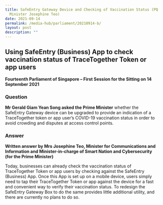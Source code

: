 ```yaml
---
title: SafeEntry Gateway Device and Checking of Vaccination Status (PQ Reply by
  Minister Josephine Teo)
date: 2021-09-14
permalink: /media-hub/parliament/20210914-b/
layout: post
description: ""
---
```

## Using SafeEntry (Business) App to check vaccination status of TraceTogether Token or app users 

**Fourteenth Parliament of Singapore – First Session for the Sitting on 14 September 2021**

### Question

**Mr Gerald Giam Yean Song asked the Prime Minister** whether the SafeEntry Gateway device can be upgraded to provide an indication of a TraceTogether token or app user’s COVID-19 vaccination status in order to avoid crowding and disputes at access control points.

### Answer

**Written answer by Mrs Josephine Teo, Minister for Communications and Information and Minister-in-charge of Smart Nation and Cybersecurity (for the Prime Minister)**

Today, businesses can already check the vaccination status of TraceTogether Token or app users by checking against the SafeEntry (Business) App. Once this App is set up on a mobile device, users simply need to tap their TraceTogether Token or app against the device for a fast and convenient way to verify their vaccination status. To redesign the SafeEntry Gateway Box to do the same provides little additional utility, and there are currently no plans to do so.
